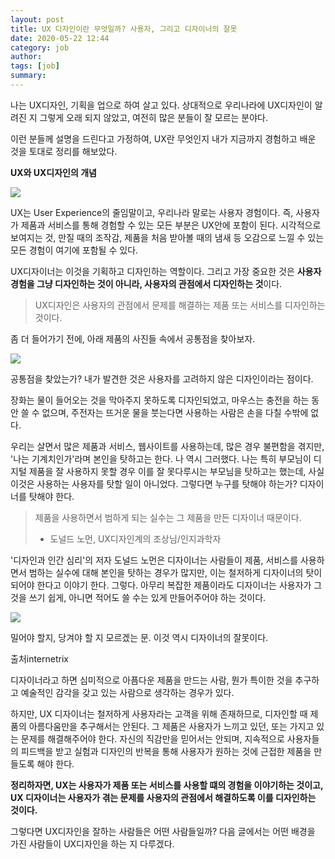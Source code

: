 ```yaml
---
layout: post
title: UX 디자인이란 무엇일까? 사용자, 그리고 디자이너의 잘못
date: 2020-05-22 12:44
category: job
author: 
tags: [job]
summary: 
---
```



나는 UX디자인, 기획을 업으로 하여 살고 있다. 상대적으로 우리나라에 UX디자인이 알려진 지 그렇게 오래 되지 않았고, 여전히 많은 분들이 잘 모르는 분야다.

  

이런 분들께 설명을 드린다고 가정하여, UX란 무엇인지 내가 지금까지 경험하고 배운 것을 토대로 정리를 해보았다.

**UX와 UX디자인의 개념**

[![](https://img1.daumcdn.net/thumb/R720x0/?fname=https%3A%2F%2Ft1.daumcdn.net%2Fliveboard%2Ftaling%2Fcd8c06e347c540e393b0634f74f28f80.jpg)](https://taling.onelink.me/Z2Mx/231bde63)

UX는 User Experience의 줄임말이고, 우리나라 말로는 사용자 경험이다. 즉, 사용자가 제품과 서비스를 통해 경험할 수 있는 모든 부분은 UX안에 포함이 된다. 시각적으로 보여지는 것, 만질 때의 조작감, 제품을 처음 받아볼 때의 냄새 등 오감으로 느낄 수 있는 모든 경험이 여기에 포함될 수 있다.

  

UX디자이너는 이것을 기획하고 디자인하는 역할이다. 그리고 가장 중요한 것은  **사용자 경험을 그냥 디자인하는 것이 아니라, 사용자의 관점에서 디자인하는 것**이다.

> UX디자인은 사용자의 관점에서 문제를 해결하는 제품 또는 서비스를 디자인하는 것이다.  

좀 더 들어가기 전에, 아래 제품의 사진들 속에서 공통점을 찾아보자.

![](https://img1.daumcdn.net/thumb/R720x0/?fname=https%3A%2F%2Ft1.daumcdn.net%2Fliveboard%2Ftaling%2F1fffcd7674994306b0d54bd5ccde8f18.png)

공통점을 찾았는가? 내가 발견한 것은 사용자를 고려하지 않은 디자인이라는 점이다.

  

장화는 물이 들어오는 것을 막아주지 못하도록 디자인되었고, 마우스는 충전을 하는 동안 쓸 수 없으며, 주전자는 뜨거운 물을 붓는다면 사용하는 사람은 손을 다칠 수밖에 없다.

  

우리는 살면서 많은 제품과 서비스, 웹사이트를 사용하는데, 많은 경우 불편함을 겪지만, '나는 기계치인가'라며 본인을 탓하고는 한다. 나 역시 그러했다. 나는 특히 부모님이 디지털 제품을 잘 사용하지 못할 경우 이를 잘 못다루시는 부모님을 탓하고는 했는데, 사실 이것은 사용하는 사용자를 탓할 일이 아니었다. 그렇다면 누구를 탓해야 하는가? 디자이너를 탓해야 한다.

  

> 제품을 사용하면서 범하게 되는 실수는 그 제품을 만든 디자이너 때문이다.  
> - 도널드 노먼, UX디자인계의 조상님/인지과학자  

  

'디자인과 인간 심리'의 저자 도널드 노먼은 디자이너는 사람들이 제품, 서비스를 사용하면서 범하는 실수에 대해 본인을 탓하는 경우가 많지만, 이는 철저하게 디자이너의 탓이 되어야 한다고 이야기 한다. 그렇다. 아무리 복잡한 제품이라도 디자이너는 사용자가 그것을 쓰기 쉽게, 아니면 적어도 쓸 수는 있게 만들어주어야 하는 것이다.

![](https://img1.daumcdn.net/thumb/R720x0/?fname=https%3A%2F%2Ft1.daumcdn.net%2Fliveboard%2Ftaling%2Fe782f120c0dd40739620f4bae43f35b9.png)

밀어야 할지, 당겨야 할 지 모르겠는 문. 이것 역시 디자이너의 잘못이다.  

출처internetrix

디자이너라고 하면 심미적으로 아픔다운 제품을 만드는 사람, 뭔가 특이한 것을 추구하고 예술적인 감각을 갖고 있는 사람으로 생각하는 경우가 있다.

  

하지만, UX 디자이너는 철저하게 사용자라는 고객을 위해 존재하므로, 디자인할 때 제품의 아름다움만을 추구해서는 안된다. 그 제품은 사용자가 느끼고 있던, 또는 가지고 있는 문제를 해결해주어야 한다. 자신의 직감만을 믿어서는 안되며, 지속적으로 사용자들의 피드백을 받고 실험과 디자인의 반복을 통해 사용자가 원하는 것에 근접한 제품을 만들도록 해야 한다.

  

**정리하자면, UX는 사용자가 제품 또는 서비스를 사용할 떄의 경험을 이야기하는 것이고, UX 디자이너는 사용자가 겪는 문제를 사용자의 관점에서 해결하도록 이를 디자인하는 것이다.**

  

그렇다면 UX디자인을 잘하는 사람들은 어떤 사람들일까? 다음 글에서는 어떤 배경을 가진 사람들이 UX디자인을 하는 지 다루겠다.